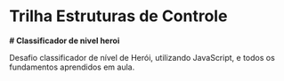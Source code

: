 
# Trilha Estruturas de Controle

**# Classificador de nivel heroi**

Desafio classificador de nível de Herói, utilizando JavaScript, e todos os fundamentos aprendidos em aula.
